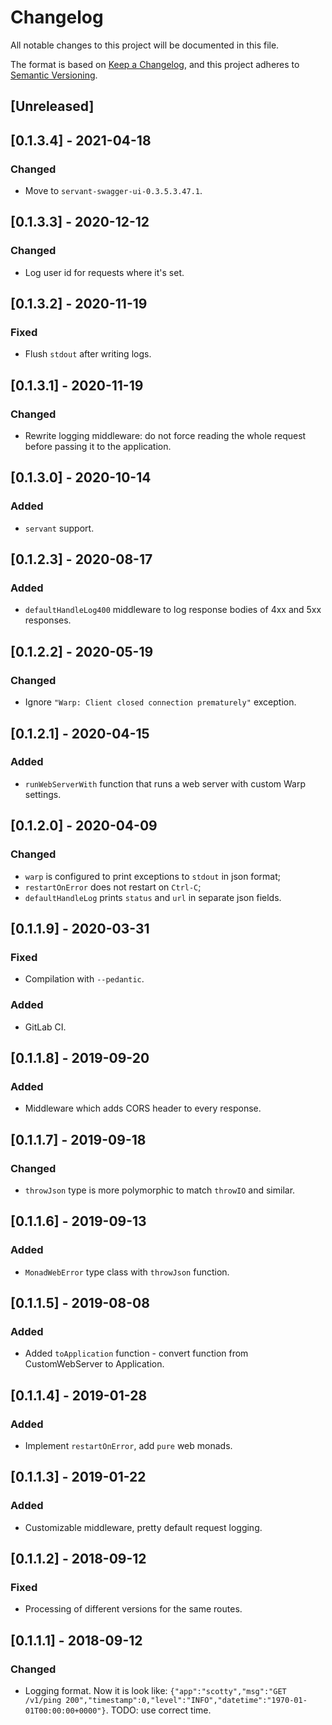 # Changelog
All notable changes to this project will be documented in this file.

The format is based on [Keep a Changelog](https://keepachangelog.com/en/1.0.0/),
and this project adheres to [Semantic Versioning](https://semver.org/spec/v2.0.0.html).

## [Unreleased]

## [0.1.3.4] - 2021-04-18
### Changed
- Move to `servant-swagger-ui-0.3.5.3.47.1`.

## [0.1.3.3] - 2020-12-12
### Changed
- Log user id for requests where it's set.

## [0.1.3.2] - 2020-11-19
### Fixed
- Flush `stdout` after writing logs.

## [0.1.3.1] - 2020-11-19
### Changed
- Rewrite logging middleware: do not force reading the whole request before passing it to the
  application.

## [0.1.3.0] - 2020-10-14
### Added
- `servant` support.

## [0.1.2.3] - 2020-08-17
### Added
- `defaultHandleLog400` middleware to log response bodies of 4xx and 5xx responses.

## [0.1.2.2] - 2020-05-19
### Changed
- Ignore `"Warp: Client closed connection prematurely"` exception.

## [0.1.2.1] - 2020-04-15
### Added
- `runWebServerWith` function that runs a web server with custom Warp settings.

## [0.1.2.0] - 2020-04-09
### Changed
- `warp` is configured to print exceptions to `stdout` in json format;
- `restartOnError` does not restart on `Ctrl-C`;
- `defaultHandleLog` prints `status` and `url` in separate json fields.

## [0.1.1.9] - 2020-03-31
### Fixed
- Compilation with `--pedantic`.
### Added
- GitLab CI.

## [0.1.1.8] - 2019-09-20
### Added
- Middleware which adds CORS header to every response.

## [0.1.1.7] - 2019-09-18
### Changed
- `throwJson` type is more polymorphic to match `throwIO` and similar.

## [0.1.1.6] - 2019-09-13
### Added
- `MonadWebError` type class with `throwJson` function.

## [0.1.1.5] - 2019-08-08
### Added
- Added `toApplication` function - convert function from CustomWebServer to Application.

## [0.1.1.4] - 2019-01-28
### Added
- Implement `restartOnError`, add `pure` web monads.

## [0.1.1.3] - 2019-01-22
### Added
- Customizable middleware, pretty default request logging.

## [0.1.1.2] - 2018-09-12
### Fixed
- Processing of different versions for the same routes.

## [0.1.1.1] - 2018-09-12
### Changed
- Logging format. Now it is look like: `{"app":"scotty","msg":"GET /v1/ping 200","timestamp":0,"level":"INFO","datetime":"1970-01-01T00:00:00+0000"}`. TODO: use correct time.
